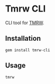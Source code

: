 # Tmrw CLI

CLI tool for [TMRW](https://www.tomorrowhq.com).

## Installation

```shell
gem install tmrw-cli
```

## Usage

```sh
tmrw
```
